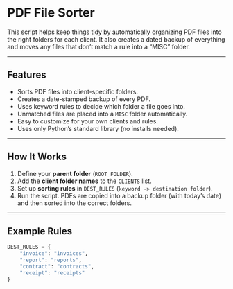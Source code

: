 # PDF File Sorter

This script helps keep things tidy by automatically organizing PDF files into the right folders for each client. It also creates a dated backup of everything and moves any files that don’t match a rule into a “MISC” folder.

---

## Features
- Sorts PDF files into client-specific folders.  
- Creates a date-stamped backup of every PDF.  
- Uses keyword rules to decide which folder a file goes into.  
- Unmatched files are placed into a `MISC` folder automatically.  
- Easy to customize for your own clients and rules.  
- Uses only Python’s standard library (no installs needed).  

---

## How It Works
1. Define your **parent folder** (`ROOT_FOLDER`).  
2. Add the **client folder names** to the `CLIENTS` list.  
3. Set up **sorting rules** in `DEST_RULES` (`keyword -> destination folder`).  
4. Run the script. PDFs are copied into a backup folder (with today’s date) and then sorted into the correct folders.  

---

## Example Rules
```python
DEST_RULES = {
    "invoice": "invoices",
    "report": "reports",
    "contract": "contracts",
    "receipt": "receipts"
}
